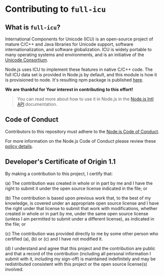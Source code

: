 # Contributing to `full-icu`

## What is `full-icu`?
International Components for Unicode (ICU) is an open-source project of mature C/C++ and Java libraries for Unicode support, software internationalization, and software globalization. ICU is widely portable to many operating systems and environments, and is an initiative of the [Unicode Consortium](https://home.unicode.org/).

Node.js uses ICU to implement these features in native C/C++ code. The full ICU data set is provided in Node.js by default, and this module is how it is provisioned to node. It's resulting npm package is published [here](https://www.npmjs.com/package/full-icu).

**We are thankful for Your interest in contributing to this effort!**

> You can read more about how to use it in Node.js in the [Node.js Intl API](https://nodejs.org/api/intl.html) documentation.

## Code of Conduct
Contributors to this repository must adhere to the [Node.js Code of Conduct](https://github.com/nodejs/admin/blob/HEAD/CODE_OF_CONDUCT.md).

For more information on the Node.js Code of Conduct please review these [policy details](https://github.com/nodejs/node/blob/HEAD/doc/guides/contributing/code-of-conduct.md).

## Developer's Certificate of Origin 1.1

By making a contribution to this project, I certify that:

 (a) The contribution was created in whole or in part by me and I
     have the right to submit it under the open source license
     indicated in the file; or

 (b) The contribution is based upon previous work that, to the best
     of my knowledge, is covered under an appropriate open source
     license and I have the right under that license to submit that
     work with modifications, whether created in whole or in part
     by me, under the same open source license (unless I am
     permitted to submit under a different license), as indicated
     in the file; or

 (c) The contribution was provided directly to me by some other
     person who certified (a), (b) or (c) and I have not modified
     it.

 (d) I understand and agree that this project and the contribution
     are public and that a record of the contribution (including all
     personal information I submit with it, including my sign-off) is
     maintained indefinitely and may be redistributed consistent with
     this project or the open source license(s) involved.